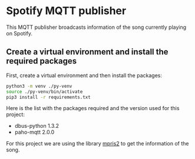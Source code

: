 # Spotify MQTT publisher

This MQTT publisher broadcasts information of the song currently playing on Spotify.

## Create a virtual environment and install the required packages

First, create a virtual environment and then install the packages:
```bash
python3 -m venv ./py-venv
source ./py-venv/bin/activate
pip3 install -r requirements.txt
```

Here is the list with the packages required and the version used for this project:
- dbus-python 1.3.2
- paho-mqtt 2.0.0

For this project we are using the library [mpris2](https://github.com/hugosenari/mpris2) to get the information of the song.